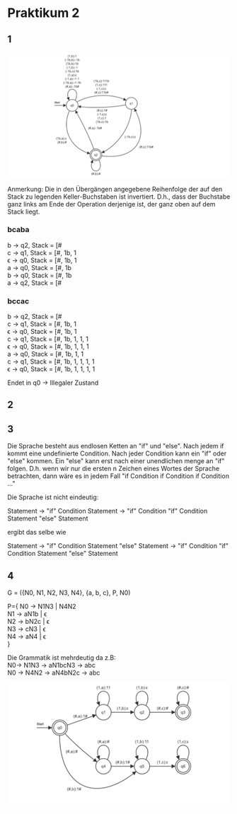 # Praktikum 2

## 1

![image](doppeltAwieC.png "Bild des PDA")

Anmerkung: Die in den Übergängen angegebene Reihenfolge der auf den Stack zu legenden Keller-Buchstaben ist invertiert. D.h., dass der Buchstabe ganz links am Ende der Operation derjenige ist, der ganz oben auf dem Stack liegt.

### bcaba

b -> q2, Stack = [# \
c -> q1, Stack = [#, 1b, 1 \
ϵ -> q0, Stack = [#, 1b, 1 \
a -> q0, Stack = [#, 1b \
b -> q0, Stack = [#, 1b \
a -> q2, Stack = [#

### bccac

b -> q2, Stack = [# \
c -> q1, Stack = [#, 1b, 1 \
ϵ -> q0, Stack = [#, 1b, 1 \
c -> q1, Stack = [#, 1b, 1, 1, 1 \
ϵ -> q0, Stack = [#, 1b, 1, 1, 1 \
a -> q0, Stack = [#, 1b, 1, 1 \
c -> q1, Stack = [#, 1b, 1, 1, 1, 1 \
ϵ -> q0, Stack = [#, 1b, 1, 1, 1, 1

Endet in q0 -> Illegaler Zustand

## 2

## 3

Die Sprache besteht aus endlosen Ketten an "if" und "else". Nach jedem if kommt eine undefinierte Condition. Nach jeder Condition kann ein "if" oder "else" kommen. Ein "else" kann erst nach einer unendlichen menge an "if" folgen. D.h. wenn wir nur die ersten n Zeichen eines Wortes der Sprache betrachten, dann wäre es in jedem Fall "if Condition if Condition if Condition ..."

Die Sprache ist nicht eindeutig:

Statement -> "if" Condition Statement -> "if" Condition "if" Condition Statement "else" Statement

ergibt das selbe wie

Statement -> "if" Condition Statement "else" Statement -> "if" Condition "if" Condition Statement "else" Statement

## 4

G = ({N0, N1, N2, N3, N4}, {a, b, c}, P, N0)

P={
N0 -> N1N3 | N4N2 \
N1 -> aN1b | ϵ \
N2 -> bN2c | ϵ \
N3 -> cN3 | ϵ \
N4 -> aN4 | ϵ \
}

Die Grammatik ist mehrdeutig da z.B: \
N0-> N1N3 -> aN1bcN3 -> abc \
N0 -> N4N2 -> aN4bN2c -> abc

![image](kontextfrei.png "PDA")
